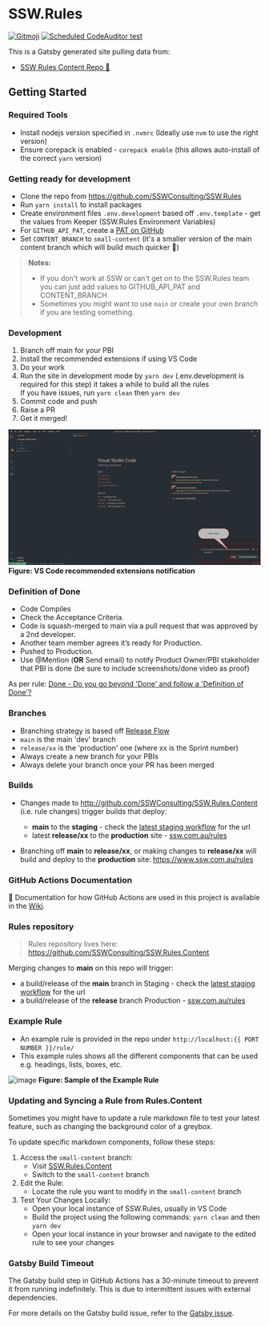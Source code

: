 # SSW.Rules

[![Gitmoji](https://img.shields.io/badge/gitmoji-%20😜%20😍-FFDD67.svg?style=flat-square)](https://gitmoji.dev) [![Scheduled CodeAuditor test](https://github.com/SSWConsulting/SSW.Rules/actions/workflows/codeauditor-test.yml/badge.svg?event=schedule)](https://github.com/SSWConsulting/SSW.Rules/actions/workflows/codeauditor-test.yml)

This is a Gatsby generated site pulling data from:
- [SSW Rules Content Repo 📜](https://github.com/SSWConsulting/SSW.Rules.Content)

## Getting Started

### Required Tools
- Install nodejs version specified in `.nvmrc` (Ideally use `nvm` to use the right version)
- Ensure corepack is enabled - `corepack enable` (this allows auto-install of the correct `yarn` version)

### Getting ready for development
- Clone the repo from https://github.com/SSWConsulting/SSW.Rules
- Run `yarn install` to install packages
- Create environment files `.env.development` based off `.env.template` - get the values from Keeper (SSW.Rules Environment Variables)
- For `GITHUB_API_PAT`, create a [PAT on GitHub](https://docs.github.com/en/enterprise-server@3.4/authentication/keeping-your-account-and-data-secure/creating-a-personal-access-token)
- Set `CONTENT_BRANCH` to `small-content` (it's a smaller version of the main content branch which will build much quicker 🙂)

> **Notes:**  
> * If you don't work at SSW or can't get on to the SSW.Rules team you can just add values to GITHUB_API_PAT and CONTENT_BRANCH  
> * Sometimes you might want to use `main` or create your own branch if you are testing something.

### Development
1. Branch off main for your PBI
2. Install the recommended extensions if using VS Code
3. Do your work
4. Run the site in development mode by `yarn dev` (.env.development is required for this step) it takes a while to build all the rules    
   If you have issues, run `yarn clean` then `yarn dev`
5. Commit code and push
6. Raise a PR
7. Get it merged!

![recommended extensions notification](_docs/img/vs-code-recommended-extensions.png)
**Figure: VS Code recommended extensions notification**

### Definition of Done

- Code Compiles
- Check the Acceptance Criteria.
- Code is squash-merged to main via a pull request that was approved by a 2nd developer.
- Another team member agrees it’s ready for Production.
- Pushed to Production.
- Use @Mention (**OR** Send email) to notify Product Owner/PBI stakeholder that PBI is done (be sure to include screenshots/done video as proof) 

As per rule: [Done - Do you go beyond 'Done' and follow a 'Definition of Done'?](https://www.ssw.com.au/rules/done-do-you-go-beyond-done-and-follow-a-definition-of-done)

### Branches
- Branching strategy is based off [Release Flow](https://docs.microsoft.com/en-us/azure/devops/learn/devops-at-microsoft/release-flow) 
- `main` is the main 'dev' branch
- `release/xx` is the 'production' one (where xx is the Sprint number)
- Always create a new branch for your PBIs 
- Always delete your branch once your PR has been merged

### Builds
- Changes made to http://github.com/SSWConsulting/SSW.Rules.Content (i.e. rule changes) trigger builds that deploy:
  - **main** to the **staging** - check the [latest staging workflow](https://github.com/SSWConsulting/SSW.Rules/deployments/staging) for the url
  - latest **release/xx** to the **production** site - [ssw.com.au/rules](https://www.ssw.com.au/rules)
  
- Branching off **main** to **release/xx**, or making changes to **release/xx** will build and deploy to the **production** site: https://www.ssw.com.au/rules

### GitHub Actions Documentation

📘 Documentation for how GitHub Actions are used in this project is available in the [Wiki](https://github.com/SSWConsulting/SSW.Rules/wiki).

### Rules repository

> Rules repository lives here: https://github.com/SSWConsulting/SSW.Rules.Content

Merging changes to **main** on this repo will trigger:
- a build/release of the **main** branch in Staging - check the [latest staging workflow](https://github.com/SSWConsulting/SSW.Rules/deployments/staging) for the url
- a build/release of the **release** branch Production - [ssw.com.au/rules](https://www.ssw.com.au/rules)

### Example Rule
- An example rule is provided in the repo under `http://localhost:{{ PORT NUMBER }}/rule/`
- This example rules shows all the different components that can be used e.g. headings, lists, boxes, etc.

![image](https://github.com/user-attachments/assets/537ff78a-7e3c-4080-9038-e8ab0c90cab8)
**Figure: Sample of the Example Rule**

### Updating and Syncing a Rule from Rules.Content

Sometimes you might have to update a rule markdown file to test your latest feature, such as changing the background color of a greybox.

To update specific markdown components, follow these steps:

1. Access the `small-content` branch:
   - Visit [SSW.Rules.Content](https://github.com/SSWConsulting/SSW.Rules.Content)
   - Switch to the `small-content` branch
2. Edit the Rule:
   - Locate the rule you want to modify in the `small-content` branch
3. Test Your Changes Locally:
   - Open your local instance of SSW.Rules, usually in VS Code
   - Build the project using the following commands: `yarn clean` and then `yarn dev`
   - Open your local instance in your browser and navigate to the edited rule to see your changes

### Gatsby Build Timeout

The Gatsby build step in GitHub Actions has a 30-minute timeout to prevent it from running indefinitely. This is due to intermittent issues with external dependencies.

For more details on the Gatsby build issue, refer to the [Gatsby issue](https://github.com/gatsbyjs/gatsby/issues/38989).
